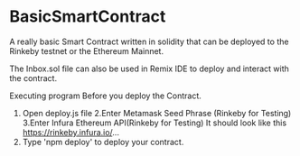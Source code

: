 # BasicSmartContract

A really basic Smart Contract written in solidity that can be deployed to the Rinkeby testnet 
or the Ethereum Mainnet.

The Inbox.sol file can also be used in Remix IDE to deploy and interact with the contract.

Executing program
Before you deploy the Contract.
1. Open deploy.js file
2.Enter Metamask Seed Phrase (Rinkeby for Testing)
3.Enter Infura Ethereum API(Rinkeby for Testing)
  It should look like this https://rinkeby.infura.io/...
4. Type 'npm deploy' to deploy your contract.
    
